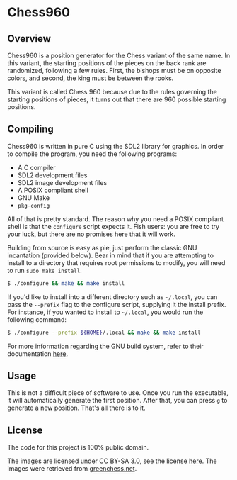 # Chess960

## Overview

Chess960 is a position generator for the Chess variant of the same name. In
this variant, the starting positions of the pieces on the back rank are
randomized, following a few rules. First, the bishops must be on opposite
colors, and second, the king must be between the rooks.

This variant is called Chess 960 because due to the rules governing the
starting positions of pieces, it turns out that there are 960 possible starting
positions.

## Compiling

Chess960 is written in pure C using the SDL2 library for graphics. In order to
compile the program, you need the following programs:

- A C compiler
- SDL2 development files
- SDL2 image development files
- A POSIX compliant shell
- GNU Make
- `pkg-config`

All of that is pretty standard. The reason why you need a POSIX compliant shell
is that the `configure` script expects it. Fish users: you are free to try your
luck, but there are no promises here that it will work.

Building from source is easy as pie, just perform the classic GNU incantation
(provided below). Bear in mind that if you are attempting to install to a
directory that requires root permissions to modify, you will need to run `sudo
make install`.

```bash
$ ./configure && make && make install
```

If you'd like to install into a different directory such as `~/.local`, you
can pass the `--prefix` flag to the configure script, supplying it the install
prefix. For instance, if you wanted to install to `~/.local`, you would run the
following command:

```bash
$ ./configure --prefix ${HOME}/.local && make && make install
```

For more information regarding the GNU build system, refer to their
documentation
[here](https://www.gnu.org/software/automake/manual/html_node/index.html).

## Usage

This is not a difficult piece of software to use. Once you run the executable,
it will automatically generate the first position. After that, you can press
`g` to generate a new position. That's all there is to it.

## License

The code for this project is 100% public domain.

The images are licensed under CC BY-SA 3.0, see the license
[here](https://creativecommons.org/licenses/by-sa/3.0/). The images were
retrieved from
[greenchess.net](https://greenchess.net/info.php?item=downloads).

